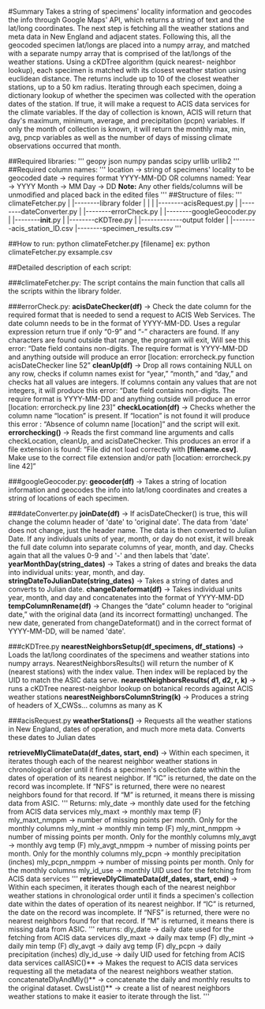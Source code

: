 #Summary
Takes a string of specimens' locality information and geocodes the info through Google Maps' API,
which returns a string of text and the lat/long coordinates. The next step is fetching all the weather
stations and meta data in New England and adjacent states. Following this, all the geocoded
specimen lat/longs are placed into a numpy array, and matched with a separate numpy array that is
comprised of the lat/longs of the weather stations. Using a cKDTree algorithm (quick nearest-
neighbor lookup), each specimen is matched with its closest weather station using euclidean
distance. The returns include up to 10 of the closest weather stations, up to a 50 km radius. Iterating
through each specimen, doing a dictionary lookup of whether the specimen was collected with the
operation dates of the station. If true, it will make a request to ACIS data services for the climate
variables. If the day of collection is known, ACIS will return that day's maximum, minimum, average,
and precipitation (pcpn) variables. If only the month of collection is known, it will return the monthly
max, min, avg, pncp variables as well as the number of days of missing climate observations
occurred that month.

##Required libraries:
'''
geopy
json
numpy
pandas
scipy
urllib
urllib2
'''
##Required column names:
'''
location → string of specimens' locality to be geocoded
date → requires format YYYY-MM-DD OR columns named:
Year → YYYY
Month → MM
Day → DD
**Note:**
Any other fields/columns will be unmodified and placed back in the edited files
'''
##Structure of files:
'''
climateFetcher.py
|
|--------library folder
|                    |
|                    |--------acisRequest.py
|                    |--------dateConverter.py
|                    |--------errorCheck.py
|                    |--------googleGeocoder.py
|                    |--------__init__.py
|                    |--------cKDTree.py
|
|-------------output folder
                     |
                     |--------acis_station_ID.csv
                     |--------specimen_results.csv
'''

##How to run:
python climateFetcher.py [filename]
ex: python climateFetcher.py exsample.csv


##Detailed description of each script:


###climateFetcher.py:
The script contains the main function that calls all the scripts within the library folder. 

###errorCheck.py:
**acisDateChecker(df)** → Check the date column for the required format that is needed to send a request to ACIS Web Services. The date column needs to be in the format of YYYY-MM-DD. Uses a regular expression return true if only “0-9” and “-” characters are found. If any characters are found outside that range, the program will exit, Will see this error: “Date field contains non-digits. The require format is YYYY-MM-DD and anything outside will produce an error [location: errorcheck.py function acisDateChecker line 52”
**cleanUp(df)** → Drop all rows containing NULL on any row, checks if column names exist for “year,” “month,” and “day,” and checks hat all values are integers. If columns contain any values that are not integers, it will produce this error: “Date field contains non-digits. The require format is YYYY-MM-DD and anything outside will produce an error [location: errorcheck.py line 23]”
**checkLocation(df)** → Checks whether the column name “location” is present. If “location” is not found it will produce this error : “Absence of column name [location]” and the script will exit.
**errorchecking()** → Reads the first command line arguments and calls checkLocation, cleanUp, and acisDateChecker. This produces an error if a file extension is found: “File did not load correctly with **[filename.csv]**. Make use to the correct file extension and/or path [location: errorcheck.py line 42]”

###googleGeocoder.py:
**geocoder(df)** → Takes a string of location information and geocodes the info into lat/long coordinates and creates a string of locations of each specimen.

###dateConverter.py
**joinDate(df)** → If acisDateChecker() is true, this will change the column header of 'date' to 'original date'. The data from 'date' does not change, just the header name. The data is then converted to Julian Date. If any individuals units of year, month, or day do not exist, it will break the full date column into separate columns of year, month, and day. Checks again that all the values 0-9 and '-' and then labels that 'date'. 
**yearMonthDay(string_dates)** → Takes a string of dates and breaks the data into individual units: year, month, and day.
**stringDateToJulianDate(string_dates)** →  Takes a string of dates and converts to Julian date.
**changeDateformat(df)** → Takes individual units year, month, and day and concatenates into the format of YYYY-MM-DD
**tempColumnRename(df)** → Changes the “date” column header to “original date,” with the original data (and its incorrect formatting) unchanged. The new date, generated from changeDateformat() and in the correct format of YYYY-MM-DD, will be named 'date'.

###cKDTree.py
**nearestNeighborsSetup(df_specimens, df_stations)** → Loads the lat/long coordinates of the specimens and weather stations into numpy arrays.  NearestNeighborsResults() will return the number of K (nearest stations) with the index value. Then index will be replaced by the UID to match the ASIC data serve.
**nearestNeighborsResults( d1, d2, r, k)** → runs a cKDTree nearest-neighbor lookup on botanical records against ACIS weather stations 
**nearestNeighborsColumnString(k)** → Produces a string of headers of X_CWSs... columns as many as K

###acisRequest.py 
**weatherStations()** → Requests all the weather stations in New England, dates of operation, and much more meta data. Converts these dates to Julian dates  

**retrieveMlyClimateData(df_dates, start, end)** → Within each specimen, it iterates though each of the nearest neighbor weather stations in chronological order until it finds a specimen's collection date within the dates of operation of its nearest neighbor. If “IC” is returned, the date on the record was incomplete. If “NFS” is returned, there were no nearest neighbors found for that record. If “M” is returned, it means there is missing data from ASIC.
'''
Returns:
mly_date → monthly date used for the fetching from ACIS data services
mly_maxt → monthly max temp (F)
mly_maxt_nmppm → number of missing points per month. Only for the monthly columns
mly_mint → monthly min temp (F)
mly_mint_nmppm → number of missing points per month. Only for the monthly columns 
mly_avgt → monthly avg temp (F)
mly_avgt_nmppm → number of missing points per month. Only for the monthly columns
mly_pcpn → monthly precipitation (inches)
mly_pcpn_nmppm → number of missing points per month. Only for the monthly columns
mly_id_use → monthly UID used for the fetching from ACIS data services
'''
**retrieveDlyClimateData(df_dates, start, end)** → Within each specimen, it iterates though each of the nearest neighbor weather stations in chronological order until it finds a specimen's collection date within the dates of operation of its nearest neighbor. If “IC” is returned, the date on the record was incomplete. If “NFS” is returned, there were no nearest neighbors found for that record. If “M” is returned, it means there is missing data from ASIC.
'''
returns:
dly_date → daily date used for the fetching from ACIS data services
dly_maxt → daily max temp (F)
dly_mint → daily min temp (F)
dly_avgt → daily avg temp (F)
dly_pcpn → daily precipitation (inches)
dly_id_use → daily UID used for fetching from ACIS data services
callASIC()** → Makes the request to ACIS data services requesting all the metadata of the nearest neighbors weather station.
concatenateDlyAndMly()** → concatenate the daily and monthly results to the original dataset.
CwsList()** → create a list of nearest neighbors weather stations to make it easier to iterate through the list. 
'''
